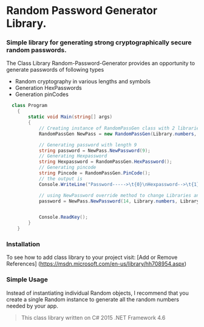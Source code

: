 # Random Password Generator Library.    
### Simple library for generating strong cryptographically secure random passwords.   
The Class Library Random-Password-Generator provides an opportunity to generate passwords of following types

* Random cryptography in various lengths and symbols 
* Generation HexPasswords
* Generation pinCodes

```C#
  class Program
    {
        static void Main(string[] args)
        {
            // Creating instance of RandomPassGen class with 2 libraries
            RandomPassGen NewPass = new RandomPassGen(Library.numbers, Library.alphabetUper);

            // Generating password with length 9
            string password = NewPass.NewPassword(9);
            // Generating Hexpassword
            string Hexpassword = RandomPassGen.HexPassword();
            // Generating pincode
            string Pincode = RandomPassGen.PinCode();
            // the output is
            Console.WriteLine("Password----->\t{0}\nHexpassword-->\t{1}\nPincode------>\t{2}", password, Hexpassword, Pincode);

            // using NewPassword override method to change Libraries and generate new password
            password = NewPass.NewPassword(14, Library.numbers, Library.alphabetUper, Library.symbols);


            Console.ReadKey();
        }
    }
```

### Installation
To see how to add class library to your project visit: [Add or Remove References] (https://msdn.microsoft.com/en-us/library/hh708954.aspx)
### Simple Usage
Instead of instantiating individual Random objects, I recommend that you create a single Random instance to generate all the random numbers needed by your app.

> This class library written on C# 2015 .NET Framework 4.6
